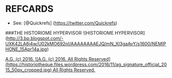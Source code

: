 REFCARDS
========
* See: [@Quickrefs] (https://twitter.com/Quickrefs)

###THE HISTORIOME HYPERVISOR
![HISTORIOME HYPERVISOR] (http://3.bp.blogspot.com/-UXK42LA6j4w/U02kMO692nI/AAAAAAAAEJQ/mN_Xl3gaAvY/s1600/NEMIPHONE_15Apr14a.jpg)

[A.G. (c) 2016. ![A.G. (c) 2016. All Rights Reserved]
(https://historiotheque.files.wordpress.com/2016/11/ag_signature_official_2015_50px_cropped.jpg) All Rights Reserved.](http://alexgagnon.com)
